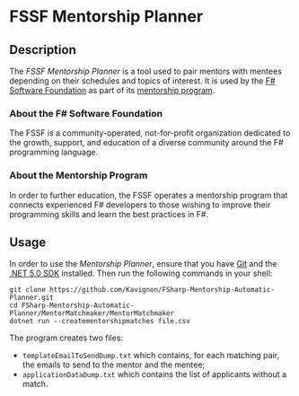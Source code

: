 # FSSF Mentorship Planner


## Description
The *FSSF Mentorship Planner* is a tool used to pair mentors with
mentees depending on their schedules and topics of interest. It is used
by the [F# Software Foundation] as part of its [mentorship program].

### About the F# Software Foundation
The FSSF is a community-operated, not-for-profit organization dedicated
to the growth, support, and education of a diverse community around the
F# programming language.

### About the Mentorship Program
In order to further education, the FSSF operates a mentorship program
that connects experienced F# developers to those wishing to improve
their programming skills and learn the best practices in F#.


## Usage
In order to use the *Mentorship Planner*, ensure that you have [Git] and
the [.NET 5.0 SDK] installed. Then run the following commands in your
shell:

```
git clone https://github.com/Kavignon/FSharp-Mentorship-Automatic-Planner.git
cd FSharp-Mentorship-Automatic-Planner/MentorMatchmaker/MentorMatchmaker
dotnet run --creatementorshipmatches file.csv
```

The program creates two files:
* `templateEmailToSendDump.txt` which contains, for each matching pair,
  the emails to send to the mentor and the mentee;
* `applicationDataDump.txt` which contains the list of applicants
  without a match.


[F# Software Foundation]: https://fsharp.org/
[mentorship program]: https://fsharp.org/mentorship/
[Git]: https://www.git-scm.com/
[.NET 5.0 SDK]: https://dotnet.microsoft.com/download
